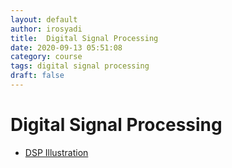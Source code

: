 ```yaml
---
layout: default
author: irosyadi
title:  Digital Signal Processing
date: 2020-09-13 05:51:08
category: course
tags: digital signal processing
draft: false
---
```


# Digital Signal Processing
- [DSP Illustration](https://dspillustrations.com/pages/index.html)